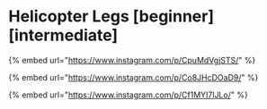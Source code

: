 # Helicopter Legs \[beginner] \[intermediate]

{% embed url="https://www.instagram.com/p/CpuMdVgjSTS/" %}

{% embed url="https://www.instagram.com/p/Co8JHcDOaD9/" %}

{% embed url="https://www.instagram.com/p/Cf1MYI7lJLo/" %}
